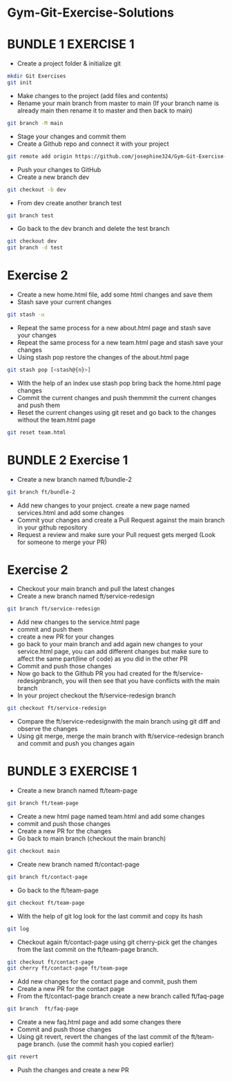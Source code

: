 # Gym-Git-Exercise-Solutions
# BUNDLE 1 EXERCISE 1
* Create a project folder & initialize git
```bash
mkdir Git Exercises
git init
```
* Make changes to the project (add files and contents)
* Rename your main branch from master to main (If your branch name is already main then rename it to master and then back to main)
```bash
git branch -M main
```
* Stage your changes and commit them
* Create a Github repo and connect it with your project
```bash
git remote add origin https://github.com/josephine324/Gym-Git-Exercise-Solutions.git
```
* Push your changes to GitHub
* Create a new branch dev
```bash
git checkout -b dev
```
* From dev create another branch test
```bash
git branch test
```
* Go back to the dev branch and delete the test branch
```bash
git checkout dev
git branch -d test
```
# Exercise 2
* Create a new home.html file, add some html changes and save them
* Stash save your current changes
```bash
git stash -u
```
* Repeat the same process for a new about.html page and stash save your changes
* Repeat the same process for a new team.html page and stash save your changes
* Using stash pop restore the changes of the about.html page
```bash
git stash pop [<stash@{n}>]
```
* With the help of an index use stash pop bring back the home.html page changes
* Commit the current changes and push themmmit the current changes and push them
* Reset the current changes using git reset and go back to the changes without the team.html page
```bash
git reset team.html
```
# BUNDLE 2 Exercise 1
* Create a new branch named ft/bundle-2 
```bash
git branch ft/bundle-2 
```
* Add new changes to your project. create a new page named services.html and add some changes
* Commit your changes and create a Pull Request against the main branch in your github repository
* Request a review and make sure your Pull request gets merged (Look for someone to merge your PR)
# Exercise 2
* Checkout your main branch and pull the latest changes
* Create a new branch named ft/service-redesign
```bash
git branch ft/service-redesign
```
* Add new changes to the service.html page
* commit and push them
* create a new PR for your changes
* go back to your main branch and add again new changes to your service.html page, you can add different changes but make sure to affect the same part(line of code) as you did in the other PR
* Commit and push those changes
* Now go back to the Github PR you had created for the ft/service-redesignbranch, you will then see that you have conflicts with the main branch
* In your project checkout the ft/service-redesign branch
```bash
git checkout ft/service-redesign 
```
* Compare the ft/service-redesignwith the main branch using git diff and observe the changes
* Using git merge, merge the main branch with ft/service-redesign branch and commit and push you changes again

# BUNDLE 3 EXERCISE 1
* Create a new branch named ft/team-page
```bash
git branch ft/team-page
```
* Create a new html page named team.html and add some changes
* commit and push those changes
* Create a new PR for the changes
* Go back to main branch (checkout the main branch)
```bash
git checkout main
```
* Create new branch named ft/contact-page
```bash
git branch ft/contact-page
```
* Go back to the ft/team-page 
```bash
git checkout ft/team-page 
```
* With the help of git log look for the last commit and copy its hash
```bash
git log
```
* Checkout again ft/contact-page using git cherry-pick get the changes from the last commit on the ft/team-page branch.
```bash
git checkout ft/contact-page 
git cherry ft/contact-page ft/team-page
```
* Add new changes for the contact page and commit, push them
* Create a new PR for the contact page
* From the ft/contact-page branch create a new branch called ft/faq-page
```bash
git branch  ft/faq-page
```
* Create a new faq.html page and add some changes there
* Commit and push those changes
* Using git revert, revert the changes of the last commit of the ft/team-page branch. (use the commit hash you copied earlier)
```bash
git revert 
```
* Push the changes and create a new PR